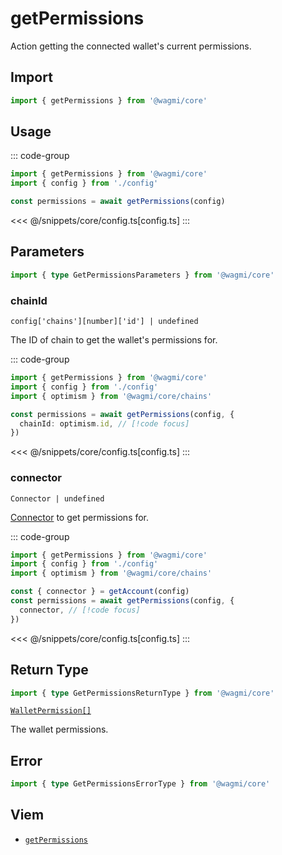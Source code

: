 <script setup>
const packageName = '@wagmi/core'
const actionName = 'getPermissions'
const typeName = 'getPermissions'
</script>

# getPermissions

Action getting the connected wallet's current permissions.

## Import

```ts
import { getPermissions } from '@wagmi/core'
```

## Usage

::: code-group
```ts [index.ts]
import { getPermissions } from '@wagmi/core'
import { config } from './config'

const permissions = await getPermissions(config)
```
<<< @/snippets/core/config.ts[config.ts]
:::

## Parameters

```ts
import { type GetPermissionsParameters } from '@wagmi/core'
```

### chainId

`config['chains'][number]['id'] | undefined`

The ID of chain to get the wallet's permissions for.

::: code-group
```ts [index.ts]
import { getPermissions } from '@wagmi/core'
import { config } from './config'
import { optimism } from '@wagmi/core/chains'

const permissions = await getPermissions(config, {
  chainId: optimism.id, // [!code focus]
})
```
<<< @/snippets/core/config.ts[config.ts]
:::

### connector

`Connector | undefined`

[Connector](/core/api/connectors) to get permissions for.

::: code-group
```ts [index.ts]
import { getPermissions } from '@wagmi/core'
import { config } from './config'
import { optimism } from '@wagmi/core/chains'

const { connector } = getAccount(config)
const permissions = await getPermissions(config, {
  connector, // [!code focus]
})
```
<<< @/snippets/core/config.ts[config.ts]
:::

## Return Type

```ts
import { type GetPermissionsReturnType } from '@wagmi/core'
```

[`WalletPermission[]`](https://viem.sh/docs/glossary/types#walletpermission)

The wallet permissions.

## Error

```ts
import { type GetPermissionsErrorType } from '@wagmi/core'
```

<!--@include: @shared/query-imports.md-->

## Viem

- [`getPermissions`](https://viem.sh/docs/actions/wallet/getPermissions.html)
